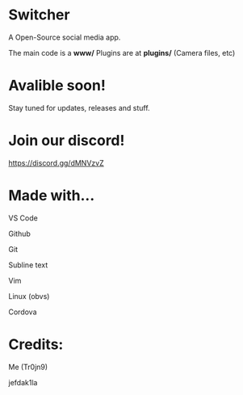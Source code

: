 # Switcher
A Open-Source social media app.

The main code is a **www/**
Plugins are at **plugins/** (Camera files, etc)

# Avalible soon!
Stay tuned for updates, releases and stuff.

# Join our discord!
https://discord.gg/dMNVzvZ

# Made with...
VS Code

Github

Git

Subline text

Vim

Linux (obvs)

Cordova


# Credits:
Me (Tr0jn9)

jefdak1la
